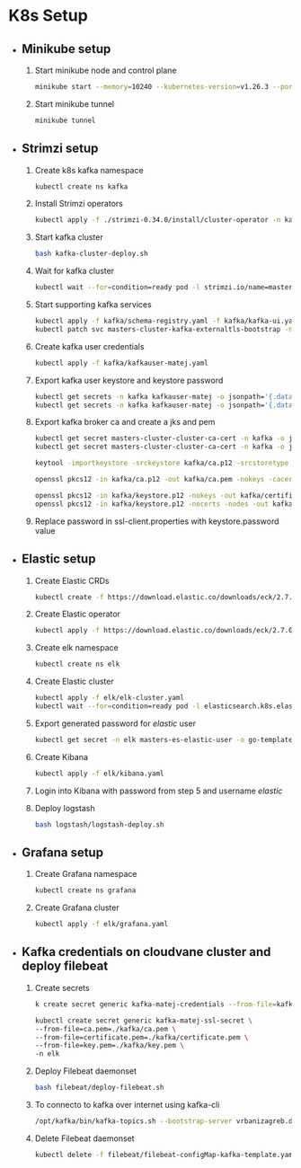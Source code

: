 # K8s Setup

- ## Minikube setup

    1. Start minikube node and control plane

        ```bash
        minikube start --memory=10240 --kubernetes-version=v1.26.3 --ports=30096:30096
        ```

    2. Start minikube tunnel

        ```bash
        minikube tunnel
        ```

    <!-- 3. Start minikube registry

        ```bash
        minikube addons enable registry
        ``` -->

- ## Strimzi setup

    1. Create k8s kafka namespace

        ```bash
        kubectl create ns kafka
        ```

    2. Install Strimzi operators

        ```bash
        kubectl apply -f ./strimzi-0.34.0/install/cluster-operator -n kafka
        ```

    3. Start kafka cluster

        ```bash
        bash kafka-cluster-deploy.sh
        ```

    4. Wait for kafka cluster

        ```bash
        kubectl wait --for=condition=ready pod -l strimzi.io/name=masters-cluster-kafka -n kafka
        ```

    5. Start supporting kafka services

        ```bash
        kubectl apply -f kafka/schema-registry.yaml -f kafka/kafka-ui.yaml
        kubectl patch svc masters-cluster-kafka-externaltls-bootstrap -n kafka --type='json' -p='[{"op": "replace", "path": "/spec/ports/0/nodePort", "value":30096}]'
        ```

    6. Create kafka user credentials

        ```bash
        kubectl apply -f kafka/kafkauser-matej.yaml
        ```

    7. Export kafka user keystore and keystore password

        ```bash
        kubectl get secrets -n kafka kafkauser-matej -o jsonpath='{.data.user\.p12}' | base64 -d > kafka/keystore.p12
        kubectl get secrets -n kafka kafkauser-matej -o jsonpath='{.data.user\.password}' | base64 -d > kafka/keystore.password
        ```

    8. Export kafka broker ca and create a jks and pem

        ```bash
        kubectl get secret masters-cluster-cluster-ca-cert -n kafka -o jsonpath='{.data.ca\.p12}' | base64 --decode > kafka/ca.p12
        kubectl get secret masters-cluster-cluster-ca-cert -n kafka -o jsonpath='{.data.ca\.password}' | base64 --decode > kafka/ca.password

        keytool -importkeystore -srckeystore kafka/ca.p12 -srcstoretype PKCS12 -srcstorepass $(cat kafka/ca.password) -destkeystore kafka/ca.jks -deststoretype JKS -deststorepass kafkapass

        openssl pkcs12 -in kafka/ca.p12 -out kafka/ca.pem -nokeys -cacerts -passin pass:$(cat kafka/ca.password)

        openssl pkcs12 -in kafka/keystore.p12 -nokeys -out kafka/certificate.pem -passin pass:$(cat kafka/keystore.password)
        openssl pkcs12 -in kafka/keystore.p12 -nocerts -nodes -out kafka/key.pem -passin pass:$(cat kafka/keystore.password)
        ```

    9. Replace password in ssl-client.properties with keystore.password value

- ## Elastic setup

    1. Create Elastic CRDs

        ```bash
        kubectl create -f https://download.elastic.co/downloads/eck/2.7.0/crds.yaml
        ```

    2. Create Elastic operator

        ```bash
        kubectl apply -f https://download.elastic.co/downloads/eck/2.7.0/operator.yaml
        ```

    3. Create elk namespace

        ```bash
        kubectl create ns elk
        ```

    4. Create Elastic cluster

        ```bash
        kubectl apply -f elk/elk-cluster.yaml
        kubectl wait --for=condition=ready pod -l elasticsearch.k8s.elastic.co/cluster-name=masters -n elk
        ```

    5. Export generated password for *elastic* user

        ```bash
        kubectl get secret -n elk masters-es-elastic-user -o go-template='{{.data.elastic | base64decode}}' > elk/elk.password
        ```

    6. Create Kibana

        ```bash
        kubectl apply -f elk/kibana.yaml
        ```

    7. Login into Kibana with password from step 5 and username *elastic*

    8. Deploy logstash

        ```bash
        bash logstash/logstash-deploy.sh
        ```

- ## Grafana setup

    1. Create Grafana namespace

        ```bash
        kubectl create ns grafana
        ```

    2. Create Grafana cluster

        ```bash
        kubectl apply -f elk/grafana.yaml
        ```

- ## Kafka credentials on cloudvane cluster and deploy filebeat

    1. Create secrets

        ```bash
        k create secret generic kafka-matej-credentials --from-file=kafka/ca.jks --from-file=kafka/keystore.p12 --from-file=kafka/keystore.password --from-file=kafka/ssl-client.properties -n kafka

        kubectl create secret generic kafka-matej-ssl-secret \
        --from-file=ca.pem=./kafka/ca.pem \
        --from-file=certificate.pem=./kafka/certificate.pem \
        --from-file=key.pem=./kafka/key.pem \
        -n elk
        ```

    2. Deploy Filebeat daemonset

        ```bash
        bash filebeat/deploy-filebeat.sh
        ```

    3. To connecto to kafka over internet using kafka-cli

        ```bash
        /opt/kafka/bin/kafka-topics.sh --bootstrap-server vrbanizagreb.ddns.net:30096 --command-config ssl-client.properties --list
        ```

    4. Delete Filebeat daemonset

        ```bash
        kubectl delete -f filebeat/filebeat-configMap-kafka-template.yaml -f filebeat/filebeat-kafka.yaml
        ```
